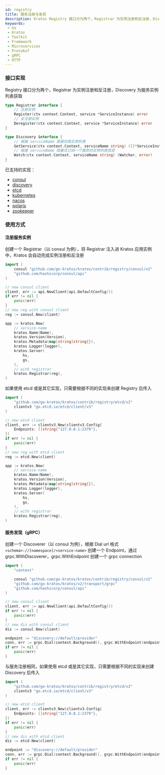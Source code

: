 ```yaml
---
id: registry
title: 服务注册与发现
description: Kratos Registry 接口分为两个，Registrar 为实例注册和反注册，Discovery 为服务实例列表获取
keywords:
 - Go
 - Kratos
 - Toolkit
 - Framework
 - Microservices
 - Protobuf
 - gRPC
 - HTTP
---
```


### 接口实现 

Registry 接口分为两个，Registrar 为实例注册和反注册，Discovery 为服务实例列表获取

```go
type Registrar interface {
	// 注册实例
	Register(ctx context.Context, service *ServiceInstance) error
	// 反注册实例
	Deregister(ctx context.Context, service *ServiceInstance) error
}
```

```go
type Discovery interface {
	// 根据 serviceName 直接拉取实例列表
	GetService(ctx context.Context, serviceName string) ([]*ServiceInstance, error)
	// 根据 serviceName 阻塞式订阅一个服务的实例列表信息
	Watch(ctx context.Context, serviceName string) (Watcher, error)
}
```

已支持的实现：
* [consul](https://github.com/go-kratos/kratos/tree/main/contrib/registry/consul)
* [discovery](https://github.com/go-kratos/kratos/tree/main/contrib/registry/discovery)
* [etcd](https://github.com/go-kratos/kratos/tree/main/contrib/registry/etcd)
* [kubernetes](https://github.com/go-kratos/kratos/tree/main/contrib/registry/kubernetes)
* [nacos](https://github.com/go-kratos/kratos/tree/main/contrib/registry/nacos)
* [polaris](https://github.com/go-kratos/kratos/tree/main/contrib/registry/polaris)
* [zookeeper](https://github.com/go-kratos/kratos/tree/main/contrib/registry/zookeeper)

### 使用方式

#### 注册服务实例

创建一个 Registrar（以 consul 为例），将 Registrar 注入进 Kratos 应用实例中，Kratos 会自动完成实例注册和反注册

```go
import (
    consul "github.com/go-kratos/kratos/contrib/registry/consul/v2"
    "github.com/hashicorp/consul/api"
)

// new consul client
client, err := api.NewClient(api.DefaultConfig())
if err != nil {
	panic(err)
}
// new reg with consul client
reg := consul.New(client)

app := kratos.New(
    // service-name
    kratos.Name(Name),
    kratos.Version(Version),
    kratos.Metadata(map[string]string{}),
    kratos.Logger(logger),
    kratos.Server(
        hs,
        gs,
    ),
    // with registrar
    kratos.Registrar(reg),
)
```

如果使用 etcd 或是其它实现，只需要根据不同的实现来创建 Registry 后传入

```go
import (
    "github.com/go-kratos/kratos/contrib/registry/etcd/v2"
    clientv3 "go.etcd.io/etcd/client/v3"
)

// new etcd client
client, err := clientv3.New(clientv3.Config{
    Endpoints: []string{"127.0.0.1:2379"},
})
if err != nil {
    panic(err)
}
// new reg with etcd client
reg := etcd.New(client)

app := kratos.New(
    // service-name
    kratos.Name(Name),
    kratos.Version(Version),
    kratos.Metadata(map[string]string{}),
    kratos.Logger(logger),
    kratos.Server(
        hs,
        gs,
    ),
    // with registrar
    kratos.Registrar(reg),
)
```

#### 服务发现（gRPC）

创建一个 Discoverer（以 consul 为例），根据 Dial url 格式 `<schema>://[namespace]/<service-name>` 创建一个 Endpoint，通过 grpc.WithDiscoverer，grpc.WithEndpoint 创建一个 grpc connection

```go
import (
    "context"

    consul "github.com/go-kratos/kratos/contrib/registry/consul/v2"
    "github.com/go-kratos/kratos/v2/transport/grpc"
    "github.com/hashicorp/consul/api"
)

// new consul client
client, err := api.NewClient(api.DefaultConfig())
if err != nil {
	panic(err)
}
// new dis with consul client
dis := consul.New(client)

endpoint := "discovery://default/provider"
conn, err := grpc.Dial(context.Background(), grpc.WithEndpoint(endpoint), grpc.WithDiscovery(dis))
if err != nil {
    panic(err)
}
```

与服务注册相同，如果使用 etcd 或是其它实现，只需要根据不同的实现来创建 Discovery 后传入

```go
import (
    "github.com/go-kratos/kratos/contrib/registry/etcd/v2"
    clientv3 "go.etcd.io/etcd/client/v3"
)

// new etcd client
client, err := clientv3.New(clientv3.Config{
    Endpoints: []string{"127.0.0.1:2379"},
})
if err != nil {
    panic(err)
}
// new dis with etcd client
dis := etcd.New(client)

endpoint := "discovery://default/provider"
conn, err := grpc.Dial(context.Background(), grpc.WithEndpoint(endpoint), grpc.WithDiscovery(dis))
if err != nil {
    panic(err)
}
```
